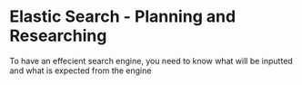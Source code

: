 # Elastic Search - Planning and Researching

To have an effecient search engine, you need to know what will be inputted and what is expected from the engine
